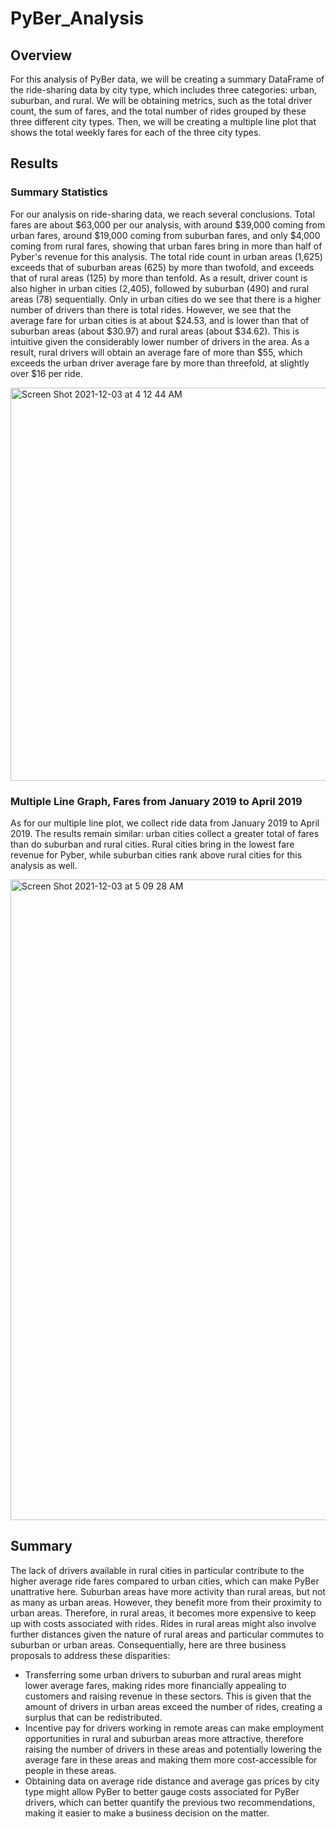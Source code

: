 # PyBer_Analysis
## Overview
For this analysis of PyBer data, we will be creating a summary DataFrame of the ride-sharing data by city type, which includes three categories: urban, suburban, and rural. We will be obtaining metrics, such as the total driver count, the sum of fares, and the total number of rides grouped by these three different city types. Then, we will be creating a multiple line plot that shows the total weekly fares for each of the three city types.
## Results
### Summary Statistics
For our analysis on ride-sharing data, we reach several conclusions. Total fares are about $63,000 per our analysis, with around $39,000 coming from urban fares, around $19,000 coming from suburban fares, and only $4,000 coming from rural fares, showing that urban fares bring in more than half of Pyber's revenue for this analysis. The total ride count in urban areas (1,625) exceeds that of suburban areas (625) by more than twofold, and exceeds that of rural areas (125) by more than tenfold. As a result, driver count is also higher in urban cities (2,405), followed by suburban (490) and rural areas (78) sequentially. Only in urban cities do we see that there is a higher number of drivers than there is total rides. However, we see that the average fare for urban cities is at about $24.53, and is lower than that of suburban areas (about $30.97) and rural areas (about $34.62). This is intuitive given the considerably lower number of drivers in the area. As a result, rural drivers will obtain an average fare of more than $55, which exceeds the urban driver average fare by more than threefold, at slightly over $16 per ride. 

<img width="629" alt="Screen Shot 2021-12-03 at 4 12 44 AM" src="https://user-images.githubusercontent.com/92702922/144586327-de85ccea-36ea-4ab7-83c6-6ff5ca2219be.png">

### Multiple Line Graph, Fares from January 2019 to April 2019
As for our multiple line plot, we collect ride data from January 2019 to April 2019. The results remain similar: urban cities collect a greater total of fares than do suburban and rural cities. Rural cities bring in the lowest fare revenue for Pyber, while suburban cities rank above rural cities for this analysis as well.

<img width="1025" alt="Screen Shot 2021-12-03 at 5 09 28 AM" src="https://user-images.githubusercontent.com/92702922/144592905-1654ebc3-6639-486f-99db-d8aa35d5fa45.png">

## Summary
The lack of drivers available in rural cities in particular contribute to the higher average ride fares compared to urban cities, which can make PyBer unattrative here. Suburban areas have more activity than rural areas, but not as many as urban areas. However, they benefit more from their proximity to urban areas. Therefore, in rural areas, it becomes more expensive to keep up with costs associated with rides. Rides in rural areas might also involve further distances given the nature of rural areas and particular commutes to suburban or urban areas. Consequentially, here are three business proposals to address these disparities:

* Transferring some urban drivers to suburban and rural areas might lower average fares, making rides more financially appealing to customers and raising revenue in these sectors. This is given that the amount of drivers in urban areas exceed the number of rides, creating a surplus that can be redistributed.
* Incentive pay for drivers working in remote areas can make employment opportunities in rural and suburban areas more attractive, therefore raising the number of drivers in these areas and potentially lowering the average fare in these areas and making them more cost-accessible for people in these areas.
* Obtaining data on average ride distance and average gas prices by city type might allow PyBer to better gauge costs associated for PyBer drivers, which can better quantify the previous two recommendations, making it easier to make a business decision on the matter.
   
    


    
